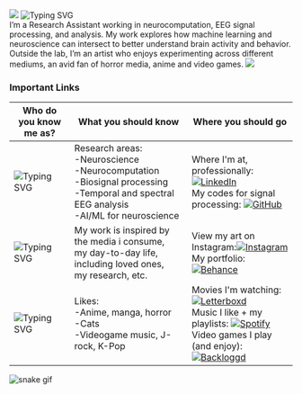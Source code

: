 <img src="https://capsule-render.vercel.app/api?type=waving&color=00D735&height=100&section=header"/>
<img src="https://readme-typing-svg.demolab.com?font=Fira+Code&weight=600&size=18&duration=3000&pause=1000&color=00D735&center=true&vCenter=true&width=200&lines=Hi%2C+I+am+Manahil%21" alt="Typing SVG" /><br>
I’m a Research Assistant working in neurocomputation, EEG signal processing, and analysis. My work explores how machine learning and neuroscience can intersect to better understand brain activity and behavior. Outside the lab, I’m an artist who enjoys experimenting across different mediums, an avid fan of horror media, anime and video games.
<img src="https://capsule-render.vercel.app/api?type=rect&color=gradient&height=3&section=footer"/>

### Important Links
|Who do you know me as?|What you should know| Where you should go|
|----------|----------|----------|
|<img src="https://readme-typing-svg.demolab.com?font=Fira+Code&weight=600&size=18&duration=3000&pause=1000&color=00BFFF&center=true&vCenter=true&width=180&lines=A+Researcher" alt="Typing SVG" />|Research areas:<br>-Neuroscience<br>-Neurocomputation<br>-Biosignal processing<br>-Temporal and spectral EEG analysis<br>-AI/ML for neuroscience|Where I'm at, professionally: [![LinkedIn](https://img.shields.io/badge/LinkedIn-%2300BFFF.svg?&logo=linkedin&logoColor=white)](https://www.linkedin.com/in/manahil-mustafa-khan)<br>My codes for signal processing: [![GitHub](https://img.shields.io/badge/GitHub-%2300BFFF.svg?&logo=github&logoColor=white)](https://github.com/manahilmk)|
|<img src="https://readme-typing-svg.demolab.com?font=Fira+Code&weight=600&size=18&duration=3000&pause=1000&color=E4405F&center=true&vCenter=true&width=180&lines=An+Artist" alt="Typing SVG" />|My work is inspired by the media i consume,<br> my day-to-day life, including loved ones,<br> my research, etc.| View my art on Instagram:[![Instagram](https://img.shields.io/badge/Instagram-%23E4405F.svg?&logo=instagram&logoColor=white)](https://instagram.com/manahilmk00)<br> My portfolio: [![Behance](https://img.shields.io/badge/Behance-%23E4405F.svg?&logo=behance&logoColor=white)](https://behance.net/)|
|<img src="https://readme-typing-svg.demolab.com?font=Fira+Code&weight=600&size=18&duration=3000&pause=1000&color=00D735&center=true&vCenter=true&width=200&lines=Just+A+Person" alt="Typing SVG" />|Likes:<br>-Anime, manga, horror<br>-Cats<br>-Videogame music, J-rock, K-Pop|Movies I'm watching: [![Letterboxd](https://img.shields.io/badge/Letterboxd-00D735.svg?&logo=letterboxd&logoColor=white)](https://letterboxd.com/thesonofapeach/)<br>Music I like + my playlists: [![Spotify](https://img.shields.io/badge/Spotify-%2300D735.svg?&logo=spotify&logoColor=white)](https://open.spotify.com/user/wwp6p2xfltuvhti7kh2oow30k?si=rqHY6MS4Q7ioO_dF4mvSzQ)<br> Video games I play (and enjoy): [![Backloggd](https://img.shields.io/badge/Backloggd-00D735.svg?&logo=steamdeck&logoColor=white)](https://backloggd.com/u/manahilmk/)

![snake gif](https://github.com/manahilmk/manahilmk/blob/output/github-contribution-grid-snake.svg)


